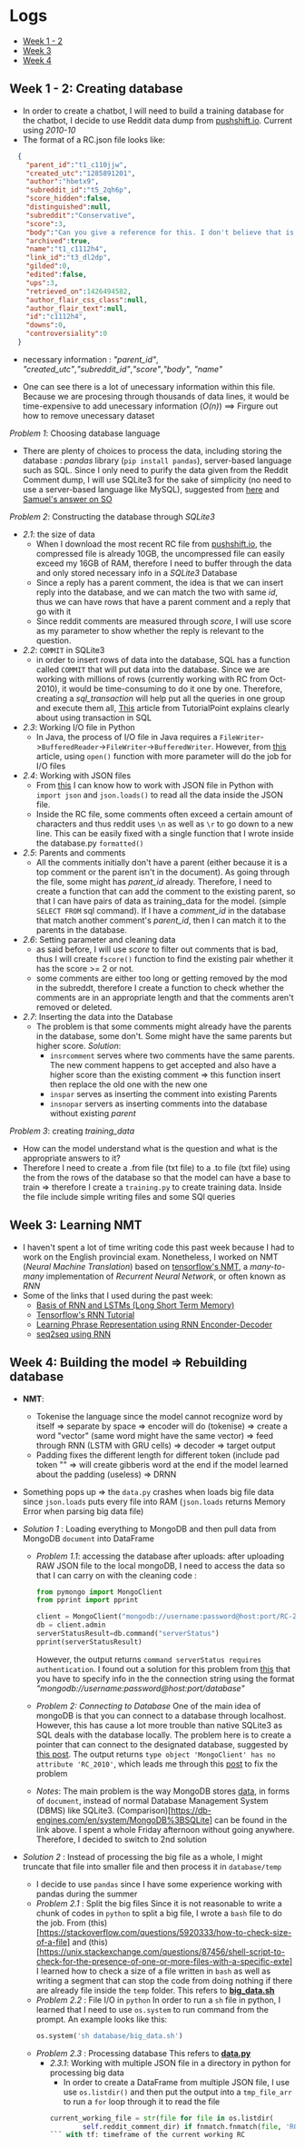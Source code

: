 # Logs
- [Week 1 - 2](#week-1---2-creating-database)
- [Week 3](#week-3-learning-nmt)
- [Week 4](#week-4-building-the-model--rebuilding-database)
## Week 1 - 2: Creating database

-   In order to create a chatbot, I will need to build a training database for the chatbot, I decide to use Reddit data dump from [pushshift.io](https://files.pushshift.io/reddit/comments/). Current using _2010-10_
-   The format of a RC.json file looks like:
```JSON
  {
    "parent_id":"t1_c110jjw",
    "created_utc":"1285891201",
    "author":"hbetx9",
    "subreddit_id":"t5_2qh6p",
    "score_hidden":false,
    "distinguished":null,
    "subreddit":"Conservative",
    "score":3,
    "body":"Can you give a reference for this. I don't believe that is true, i.e., constitution limits how congress can tax.",
    "archived":true,
    "name":"t1_c1112h4",
    "link_id":"t3_dl2dp",
    "gilded":0,
    "edited":false,
    "ups":3,
    "retrieved_on":1426494582,
    "author_flair_css_class":null,
    "author_flair_text":null,
    "id":"c1112h4",
    "downs":0,
    "controversiality":0
  }
  ```
  - necessary information : _"parent_id"_, _"created_utc"_,_"subreddit_id"_,_"score"_,_"body"_, _"name"_

  - One can see there is a lot of unecessary information within this file. Because we are procesing through thousands of data lines, it would be time-expensive to add unecessary information (_O(n)_) ==> Firgure out how to remove unecessary dataset

_Problem 1_: Choosing database language
- There are plenty of choices to process the data, including storing the database : _pandas_ library (`pip install pandas`), server-based language such as SQL. Since I only need to purify the data given from the Reddit Comment dump, I will use SQLite3 for the sake of simplicity (no need to use a server-based language like MySQL), suggested from [here](https://www.sqlite.org/different.html) and [Samuel's answer on SO](https://stackoverflow.com/a/4539621)

_Problem 2_: Constructing the database through _SQLite3_
  - _2.1_: the size of data
      - When I download the most recent RC file from [pushshift.io](https://files.pushshift.io/reddit/comments/), the compressed file is already 10GB, the uncompressed file can easily exceed my 16GB of RAM, therefore I need to buffer through the data and only stored necessary info in a _SQLite3_ Database
      - Since a reply has a parent comment, the idea is that we can insert reply into the database, and we can match the two with same _id_, thus we can have rows that have a parent comment and a reply that go with it
      - Since reddit comments are measured through _score_, I will use score as my parameter to show whether the reply is relevant to the question.
  - _2.2_: `COMMIT` in SQLite3
      - in order to insert rows of data into the database, SQL has a function called `COMMIT` that will put data into the database. Since we are working with millions of rows (currently working with RC from Oct-2010), it would be time-consuming to do it one by one. Therefore, creating a _sql_transaction_ will help put all the queries in one group and execute them all, [This](https://www.tutorialspoint.com/sql/sql-transactions.htm) article from TutorialPoint explains clearly about using transaction in SQL
  - _2.3_: Working I/O file in Python
      - In Java, the process of I/O file in Java requires a `FileWriter`->`BufferedReader`->`FileWriter`->`BufferedWriter`. However, from [this](https://www.guru99.com/reading-and-writing-files-in-python.html) article, using `open()` function with more parameter will do the job for I/O files
  - _2.4_: Working with JSON files
      - From [this](https://developer.rhino3d.com/guides/rhinopython/python-xml-json/) I can know how to work with JSON file in Python with `import json` and `json.loads()` to read all the data inside the JSON file.
      - Inside the RC file, some comments often exceed a certain amount of characters and thus reddit uses `\n` as well as `\r` to go down to a new line. This can be easily fixed with a single function that I wrote inside the database.py `formatted()`
  - _2.5_: Parents and comments
      - All the comments initially don't have a parent (either because it is a top comment or the parent isn't in the document). As going through the file, some might has _parent_id_ already. Therefore, I need to create a function that can add the comment to the existing parent, so that I can have pairs of data as training_data for the model. (simple `SELECT FROM` sql command). If I have a _comment_id_ in the database that match another comment's _parent_id_, then I can match it to the parents in the database.
  - _2.6_: Setting parameter and cleaning data
      - as said before, I will use _score_ to filter out comments that is bad, thus I will create `fscore()` function to find the existing pair whether it has the score >= 2 or not.
      - some comments are either too long or getting removed by the mod in the subreddt, therefore I create a function to check whether the comments are in an appropriate length and that the comments aren't removed or deleted.
  - _2.7_: Inserting the data into the Database
      - The problem is that some comments might already have the parents in the database, some don't. Some might have the same parents but higher score.
      _Solution_:
        - `insrcomment` serves where two comments have the same parents. The new comment happens to get accepted and also have a higher score than the existing comment => this function insert then replace the old one with the new one
        - `inspar` serves as inserting the comment into existing Parents
        - `insnopar` servers as inserting comments into the database without existing _parent_

_Problem 3_: creating _training_data_
  - How can the model understand what is the question and what is the appropriate answers to it?
  - Therefore I need to create a .from file (txt file) to a .to file (txt file) using the from the rows of the database so that the model can have a base to train => therefore I create a `training.py` to create training data. Inside the file include simple writing files and some SQl queries

## Week 3: Learning NMT
- I haven't spent a lot of time writing code this past week because I had to work on the English provincial exam. Nonetheless, I worked on NMT (_Neural Machine Translation_) based on [tensorflow's NMT](https://github.com/tensorflow/nmt), a _many-to-many_ implementation of _Recurrent Neural Network_, or often known as _RNN_
- Some of the links that I used during the past week:
  - [Basis of RNN and LSTMs (Long Short Term Memory)](https://colah.github.io/posts/2015-08-Understanding-LSTMs/)
  - [Tensorflow's RNN Tutorial](https://www.tensorflow.org/tutorials/sequences/recurrent)
  - [Learning Phrase Representation using RNN Enconder-Decoder](docs/RNN_LearningPhraseRepresentation.pdf)
  - [seq2seq using RNN](docs/5346-sequence-to-sequence-learning-with-neural-networks.pdf)

## Week 4: Building the model ⇒ Rebuilding database
- __NMT__:
  - Tokenise the language since the model cannot recognize word by itself ⇒ separate by space ⇒ encoder will do (tokenise) ⇒ create a word "vector" (same word might have the same vector) ⇒ feed through RNN (LSTM with GRU cells) ⇒ decoder ⇒ target output
  - Padding fixes the different length for different token (include pad token "</s>" ⇒ will create gibberis word at the end if the model learned about the padding (useless) ⇒ DRNN
- Something pops up ⇒ the `data.py` crashes when loads big file data since `json.loads` puts every file into RAM (`json.loads` returns Memory Error when parsing big data file)

- _Solution 1_ : Loading everything to MongoDB and then pull data from MongoDB `document` into DataFrame

  - _Problem 1.1_: accessing the database after uploads: after uploading RAW JSON file to the local mongoDB, I need to access the data so that I can carry on with the cleaning
    code :
    ```python
    from pymongo import MongoClient
    from pprint import pprint

    client = MongoClient("mongodb://username:password@host:port/RC-2010_10")
    db = client.admin
    serverStatusResult=db.command("serverStatus")
    pprint(serverStatusResult)
    ```
    However, the output returns `command serverStatus requires authentication`. I found out a solution for this problem from [this](https://stackoverflow.com/questions/40346767/pymongo-auth-failed-in-python-script) that you have to specify info in the the connection string using the format _"mongodb://username:password@host:port/database"_

  - _Problem 2: Connecting to Database_
    One of the main idea of mongoDB is that you can connect to a database through localhost. However, this has cause a lot more trouble than native SQLite3 as SQL deals with the database locally. The problem here is to create a pointer that can connect to the designated database, suggested by [this post](https://docs.mongodb.com/guides/server/read_queries/). The output returns `type object 'MongoClient' has no attribute 'RC_2010'`, which leads me through this [post](https://www.mongodb.com/blog/post/getting-started-with-python-and-mongodb) to fix the problem

  - _Notes_: The main problem is the way MongoDB stores [data](https://stackoverflow.com/questions/4127386/how-is-the-data-in-a-mongodb-database-stored-on-disk), in forms of `document`, instead of normal Database Management System (DBMS) like SQLite3. (Comparison)[https://db-engines.com/en/system/MongoDB%3BSQLite] can be found in the link above. I spent a whole Friday afternoon without going anywhere. Therefore, I decided to switch to 2nd solution

- _Solution 2_ : Instead of processing the big file as a whole, I might truncate that file into smaller file and then process it in `database/temp`
  - I decide to use `pandas` since I have some experience working with pandas during the summer
  - _Problem 2.1_ : Split the big files
    Since it is not reasonable to write a chunk of codes in `python` to split a big file, I wrote a `bash` file to do the job. From (this)[https://stackoverflow.com/questions/5920333/how-to-check-size-of-a-file] and (this)[https://unix.stackexchange.com/questions/87456/shell-script-to-check-for-the-presence-of-one-or-more-files-with-a-specific-exte] I learned how to check a size of a file written in `bash` as well as writing a segment that can stop the code from doing nothing if there are already file inside the `temp` folder. This refers to [**big_data.sh**](database/big_data.sh)
  - _Problem 2.2_ : File I/O in `python`
    In order to run a `sh` file in python, I learned that I need to use `os.system` to run command from the prompt. An example looks like this:
    ```python
    os.system('sh database/big_data.sh')
     ```
  - _Problem 2.3_ : Processing database
    This refers to [**data.py**](data.py)
    - _2.3.1_: Working with multiple JSON file in a directory in python for processing big data
      - In order to create a DataFrame from multiple JSON file, I use use `os.listdir()` and then put the output into a `tmp_file_arr` to run a `for` loop through it to read the file
      ```python
      current_working_file = str(file for file in os.listdir(
              self.reddit_comment_dir) if fnmatch.fnmatch(file, 'RC_{}.json'.format(tf)))
      ``` with tf: timeframe of the current working RC
